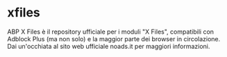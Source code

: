 # xfiles
ABP X Files è il repository ufficiale per i moduli "X Files", compatibili con Adblock Plus (ma non solo) e la maggior parte dei browser in circolazione. Dai un'occhiata al sito web ufficiale noads.it per maggiori informazioni.

